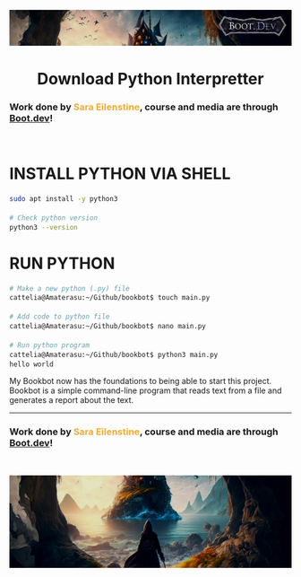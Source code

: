 ![alt text](img/image-3.png)

# <div align="center">Download Python Interpretter</div>

### Work done by <span style="color:#ECAD35">Sara Eilenstine</span>, course and media are through <a href="https://www.boot.dev/">Boot.dev</a>!

<br>

# INSTALL PYTHON VIA SHELL

```bash
sudo apt install -y python3

# Check python version
python3 --version
```

# RUN PYTHON

```bash
# Make a new python (.py) file
cattelia@Amaterasu:~/Github/bookbot$ touch main.py

# Add code to python file
cattelia@Amaterasu:~/Github/bookbot$ nano main.py

# Run python program
cattelia@Amaterasu:~/Github/bookbot$ python3 main.py
hello world
```

My Bookbot now has the foundations to being able to start this project. Bookbot is a simple command-line program that reads text from a file and generates a report about the text.

---

### Work done by <span style="color:#ECAD35">Sara Eilenstine</span>, course and media are through <a href="https://www.boot.dev/">Boot.dev</a>!

<br>

![alt text](img/image-4.png)
